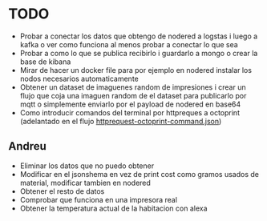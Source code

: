 # TODO
- Probar a conectar los datos que obtengo de nodered a logstas i luego a kafka o ver como funciona al menos probar a conectar lo que sea
- Probar a como lo que se publica recibirlo i guardarlo a mongo o crear la base de kibana
- Mirar de hacer un docker file para por ejemplo en nodered instalar los nodos necesarios automaticamente
- Obtener un dataset de imaguenes random de impresiones i crear un flujo que coja una imaguen random de el dataset para publicarlo por mqtt o simplemente enviarlo por el payload de nodered en base64
- Como introducir comandos del terminal por httpreques a octoprint (adelantado en el flujo [httprequest-octoprint-command.json](../Flujos/httprequest-octoprint-command.json))
## Andreu
- Eliminar los datos que no puedo obtener
- Modificar en el jsonshema en vez de  print cost como gramos usados de material, modificar tambien en nodered
- Obtener el resto de datos
- Comprobar que funciona en una impresora real
- Obtener la temperatura actual de la habitacion con alexa
